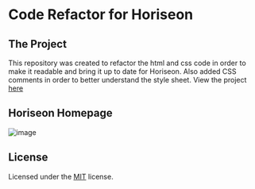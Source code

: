 # Code Refactor for Horiseon

## The Project

This repository was created to refactor the html and css code in order to make it readable and bring it up to date for Horiseon. Also added CSS comments in order to better understand the style sheet. View the project [here](https://maninblack1974.github.io/coderefactor/)

## Horiseon Homepage

  ![image](https://user-images.githubusercontent.com/25594179/95007641-9e27bd00-05c6-11eb-9c72-892916e6c7b5.png)

## License

Licensed under the [MIT](LICENSE) license.
